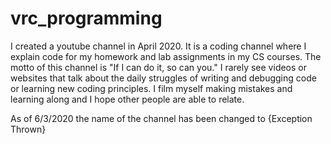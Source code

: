 # vrc_programming
I created a youtube channel in April 2020. It is a coding channel where I explain code for my homework and lab assignments in my CS courses. 
The motto of this channel is "If I can do it, so can you." 
I rarely see videos or websites that talk about the daily struggles of writing and debugging code or learning new coding principles. 
I film myself making mistakes and learning along and I hope other people are able to relate.

As of 6/3/2020 the name of the channel has been changed to {Exception Thrown}
